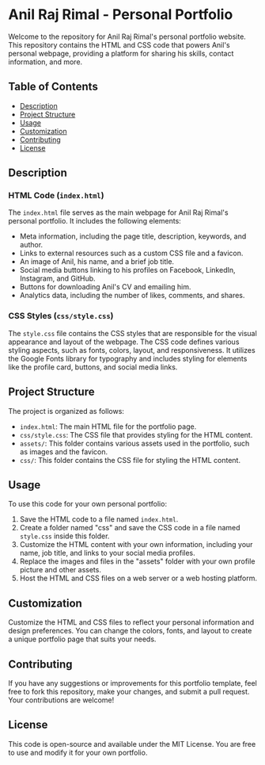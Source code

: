# Anil Raj Rimal - Personal Portfolio

Welcome to the repository for Anil Raj Rimal's personal portfolio website. This repository contains the HTML and CSS code that powers Anil's personal webpage, providing a platform for sharing his skills, contact information, and more.

## Table of Contents

- [Description](#description)
- [Project Structure](#project-structure)
- [Usage](#usage)
- [Customization](#customization)
- [Contributing](#contributing)
- [License](#license)

## Description

### HTML Code (`index.html`)

The `index.html` file serves as the main webpage for Anil Raj Rimal's personal portfolio. It includes the following elements:

- Meta information, including the page title, description, keywords, and author.
- Links to external resources such as a custom CSS file and a favicon.
- An image of Anil, his name, and a brief job title.
- Social media buttons linking to his profiles on Facebook, LinkedIn, Instagram, and GitHub.
- Buttons for downloading Anil's CV and emailing him.
- Analytics data, including the number of likes, comments, and shares.

### CSS Styles (`css/style.css`)

The `style.css` file contains the CSS styles that are responsible for the visual appearance and layout of the webpage. The CSS code defines various styling aspects, such as fonts, colors, layout, and responsiveness. It utilizes the Google Fonts library for typography and includes styling for elements like the profile card, buttons, and social media links.

## Project Structure

The project is organized as follows:

- `index.html`: The main HTML file for the portfolio page.
- `css/style.css`: The CSS file that provides styling for the HTML content.
- `assets/`: This folder contains various assets used in the portfolio, such as images and the favicon.
- `css/`: This folder contains the CSS file for styling the HTML content.

## Usage

To use this code for your own personal portfolio:

1. Save the HTML code to a file named `index.html`.
2. Create a folder named "css" and save the CSS code in a file named `style.css` inside this folder.
3. Customize the HTML content with your own information, including your name, job title, and links to your social media profiles.
4. Replace the images and files in the "assets" folder with your own profile picture and other assets.
5. Host the HTML and CSS files on a web server or a web hosting platform.

## Customization

Customize the HTML and CSS files to reflect your personal information and design preferences. You can change the colors, fonts, and layout to create a unique portfolio page that suits your needs.

## Contributing

If you have any suggestions or improvements for this portfolio template, feel free to fork this repository, make your changes, and submit a pull request. Your contributions are welcome!

## License

This code is open-source and available under the MIT License. You are free to use and modify it for your own portfolio.
